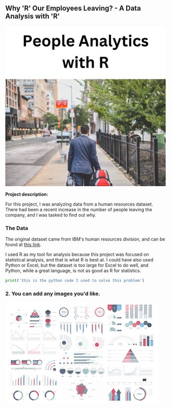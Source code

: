 ## Why 'R' Our Employees Leaving? - A Data Analysis with 'R'

<img src="images/HR Project/cover.png?raw=true"/>


**Project description:** 

For this project, I was analyzing data from a human resources dataset. There had been a recent increase in the number of people leaving the company, and I was tasked to find out why. 

### The Data

The original dataset came from IBM's human resources division, and can be found at [this link](https://www.kaggle.com/datasets/pavansubhasht/ibm-hr-analytics-attrition-dataset). 

I used R as my tool for analysis because this project was focused on statistical analysis, and that is what R is best at. I could have also used Python or Excel, but the dataset is too large for Excel to do well, and Python, while a great language, is not as good as R for statistics.

```python
print('this is the python code I used to solve this problem')
```

### 2. You can add any images you'd like. 

<img src="images/dummy_thumbnail.jpg?raw=true"/>


